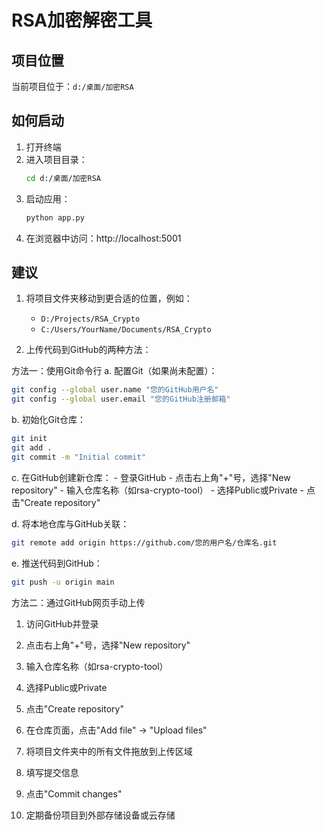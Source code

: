 # RSA加密解密工具

## 项目位置
当前项目位于：`d:/桌面/加密RSA`

## 如何启动
1. 打开终端
2. 进入项目目录：
   ```bash
   cd d:/桌面/加密RSA
   ```
3. 启动应用：
   ```bash
   python app.py
   ```
4. 在浏览器中访问：http://localhost:5001

## 建议
1. 将项目文件夹移动到更合适的位置，例如：
   - `D:/Projects/RSA_Crypto`
   - `C:/Users/YourName/Documents/RSA_Crypto`

2. 上传代码到GitHub的两种方法：

方法一：使用Git命令行
   a. 配置Git（如果尚未配置）：
   ```bash
   git config --global user.name "您的GitHub用户名"
   git config --global user.email "您的GitHub注册邮箱"
   ```

   b. 初始化Git仓库：
   ```bash
   git init
   git add .
   git commit -m "Initial commit"
   ```

   c. 在GitHub创建新仓库：
      - 登录GitHub
      - 点击右上角"+"号，选择"New repository"
      - 输入仓库名称（如rsa-crypto-tool）
      - 选择Public或Private
      - 点击"Create repository"

   d. 将本地仓库与GitHub关联：
   ```bash
   git remote add origin https://github.com/您的用户名/仓库名.git
   ```

   e. 推送代码到GitHub：
   ```bash
   git push -u origin main
   ```

方法二：通过GitHub网页手动上传
   1. 访问GitHub并登录
   2. 点击右上角"+"号，选择"New repository"
   3. 输入仓库名称（如rsa-crypto-tool）
   4. 选择Public或Private
   5. 点击"Create repository"
   6. 在仓库页面，点击"Add file" -> "Upload files"
   7. 将项目文件夹中的所有文件拖放到上传区域
   8. 填写提交信息
   9. 点击"Commit changes"

3. 定期备份项目到外部存储设备或云存储
